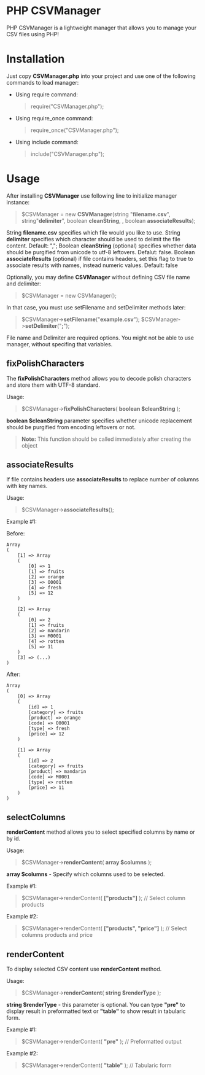 # PHP CSVManager

PHP CSVManager is a lightweight manager that allows you to manage your CSV files using PHP!


# Installation

Just copy **CSVManager.php** into your project and use one of the following commands to load manager:
- Using require command:
	> require("CSVManager.php");
- Using require_once command:
	> require_once("CSVManager.php");
- Using include command:
	> include("CSVManager.php");

# Usage

After installing **CSVManager** use following line to initialize manager instance:
> $CSVManager = new **CSVManager**(string "**filename.csv**", string"**delimiter**", boolean **cleanString**, , boolean **associateResults**);

String **filename.csv** specifies which file would you like to use. 
String **delimiter** specifies which character should be used to delimit the file content. Default: ",";
Boolean **cleanString** (optional) specifies whether data should be purgified from unicode to utf-8 leftovers. Defalut: false.
Boolean **associateResults** (optional) if file contains headers, set this flag to true to associate results with names, instead numeric values. Default: false

Optionally, you may define **CSVManager** without defining CSV file name and delimiter:

> $CSVManager = new CSVManager();

In that case, you must use setFilename and setDelimiter methods later:
> $CSVManager->**setFilename**("**example.csv**");
> $CSVManager->**setDelimiter**("**;**");

File name and Delimiter are required options. You might not be able to use manager, without specifing that variables.

## fixPolishCharacters

The **fixPolishCharacters** method allows you to decode polish characters and store them with UTF-8 standard. 

Usage:

> $CSVManager->**fixPolishCharacters**( **boolean $cleanString** );

**boolean $cleanString** parameter specifies whether unicode replacement should be purgified from encoding leftovers or not.

> **Note:** This function should be called immediately after creating the object

## associateResults

If file contains headers use **associateResults** to replace number of columns with key names.

 Usage:

> $CSVManager->**associateResults**();

Example #1:

Before: 

	Array
	(
		[1] => Array
		(
			[0] => 1
			[1] => fruits
			[2] => orange
			[3] => O0001
			[4] => fresh
			[5] => 12
		)

		[2] => Array
		(
			[0] => 2
			[1] => fruits
			[2] => mandarin
			[3] => M0001
			[4] => rotten
			[5] => 11
		)
		[3] => (...)
	)

After:

	Array
	(
		[0] => Array
		(
			[id] => 1
			[category] => fruits
			[product] => orange
			[code] => O0001
			[type] => fresh
			[price] => 12
		)

		[1] => Array
		(
			[id] => 2
			[category] => fruits
			[product] => mandarin
			[code] => M0001
			[type] => rotten
			[price] => 11
		)
	)

## selectColumns

**renderContent** method allows you to select specified columns by name or by id.

 Usage:

> $CSVManager->**renderContent**( **array $columns** );

**array $columns** - Specify which columns used to be selected.

Example #1:
> $CSVManager->renderContent( **["products"]** ); // Select column products

Example #2:
> $CSVManager->renderContent( **["products", "price"]** ); // Select columns products and price


## renderContent

To display selected CSV content use **renderContent** method.

 Usage:

> $CSVManager->**renderContent**( **string $renderType** );

**string $renderType** - this parameter is optional. You can type **"pre"** to display result in preformatted text or **"table"** to show result in tabularic form.

Example #1:
> $CSVManager->renderContent( **"pre"** ); // Preformatted output

Example #2:
> $CSVManager->renderContent( **"table"** ); // Tabularic form
